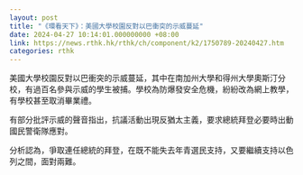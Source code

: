 ```yaml
---
layout: post
title: "《環看天下》：美國大學校園反對以巴衝突的示威蔓延"
date: 2024-04-27 10:14:01.000000000 +08:00
link: https://news.rthk.hk/rthk/ch/component/k2/1750789-20240427.htm
categories: rthk
---
```


美國大學校園反對以巴衝突的示威蔓延，其中在南加州大學和得州大學奧斯汀分校，有過百名參與示威的學生被捕。學校為防爆發安全危機，紛紛改為網上教學，有學校甚至取消畢業禮。

有部分批評示威的聲音指出，抗議活動出現反猶太主義，要求總統拜登必要時出動國民警衛隊應對。

分析認為，爭取連任總統的拜登，在既不能失去年青選民支持，又要繼續支持以色列之間，面對兩難。
